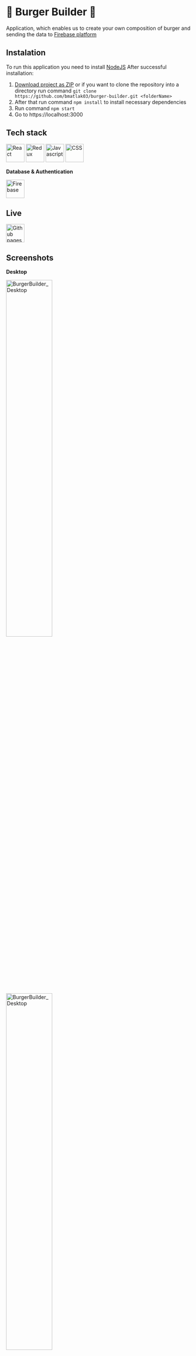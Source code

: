 # 🍔 Burger Builder 🍔

Application, which enables us to create your own composition of burger and sending the data to [Firebase platform](https://firebase.google.com/)

## Instalation

To run this application you need to install [NodeJS](https://nodejs.org)
After successful installation:

1. [Download project as ZIP](https://github.com/bmatlak03/burger-builder/archive/refs/heads/main.zip) or if you want to clone the repository into a directory run command `git clone https://github.com/bmatlak03/burger-builder.git <folderName> `
2. After that run command `npm install` to install necessary dependencies
3. Run command `npm start`
4. Go to https://localhost:3000


## Tech stack

<a href="https://reactjs.org/" title="React"><img src="https://github.com/get-icon/geticon/raw/master/icons/react.svg" alt="React" width="50px" height="50px"></a> <a href="https://redux.js.org/" title="Redux"><img src="https://github.com/get-icon/geticon/raw/master/icons/redux.svg" alt="Redux" width="50px" height="50px"></a> <a href="https://developer.mozilla.org/pl/docs/Web/JavaScript" title="Javascript"><img src="https://github.com/get-icon/geticon/blob/master/icons/javascript.svg" alt="Javascript" width="50px" height="50px"></a>  <a href="https://developer.mozilla.org/pl/docs/Web/CSS" title="CSS"><img src="https://github.com/get-icon/geticon/blob/master/icons/css-3.svg" alt="CSS" width="50px" height="50px"></a> 



**Database & Authentication**

<a href="https://firebase.google.com/" title="Firebase"><img src="https://github.com/get-icon/geticon/blob/master/icons/firebase.svg" alt="Firebase" width="50px" height="50px"></a>


## Live

<a href="https://bmatlak03.github.io/burger-builder/" title="Live"><img src="https://github.com/get-icon/geticon/blob/master/icons/github-icon.svg" alt="Github pages" width="50px"></a>

## Screenshots

**Desktop**

<img src="https://img001.prntscr.com/file/img001/IomfBA9TR6GTAVgaKTse1w.png" alt="BurgerBuilder_Desktop" width="50%"> <img src="https://img001.prntscr.com/file/img001/GGs0a-_iQ6OvR-ha3aiexA.png" alt="BurgerBuilder_Desktop" width="50%">
<img src="https://img001.prntscr.com/file/img001/etXeSFQvSJaj7kMcFmso8Q.png" alt="BurgerBuilder_Desktop" width="50%">

**Mobile**

<img src="https://img001.prntscr.com/file/img001/Z_kYCBB2Sp2M2wiXMBYV2Q.png" alt="BurgerBuilder_Mobile" width="25%"> <img src="https://img001.prntscr.com/file/img001/9bX923kmRomnDxX_UHeR6Q.png" alt="BurgerBuilder_Mobile" width="25%"> <img src="https://img001.prntscr.com/file/img001/3oEFZa7tT0CYdlAJjmSOQA.png" alt="BurgerBuilder_Mobile" width="25%">

## Credentials 💳

For testing purposes you can use following credentials:
**Email**: guest@guest.com
**Password**: guest321

## Inspiration

Created under the supervision from [Maximilian Schwarzmuler](https://www.udemy.com/user/maximilian-schwarzmuller/) on his old version of [React course](https://www.udemy.com/course/react-the-complete-guide-incl-redux/)
